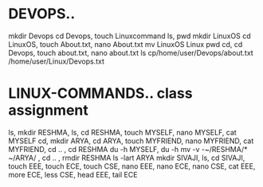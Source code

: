 # DEVOPS..
mkdir Devops
cd Devops, touch Linuxcommand
ls, pwd
mkdir LinuxOS
cd LinuxOS, touch About.txt, nano About.txt
mv LinuxOS Linux
pwd
cd, cd Devops, touch about.txt, nano about.txt
ls
cp/home/user/Devops/about.txt /home/user/Linux/Devops.txt
# LINUX-COMMANDS.. class assignment
ls, mkdir RESHMA, ls, cd RESHMA, touch MYSELF, nano MYSELF, cat MYSELF
cd, mkdir ARYA, cd ARYA, touch MYFRIEND, nano MYFRIEND, cat MYFRIEND, cd .. , cd RESHMA
du -h MYSELF, du -h
mv -v -~/RESHMA/* ~/ARYA/ , cd .. , rmdir RESHMA
ls -lart ARYA
mkdir SIVAJI, ls, cd SIVAJI, touch EEE, touch ECE, touch CSE, nano EEE, nano ECE, nano CSE, cat EEE, more ECE, less CSE, 
head EEE, tail ECE
